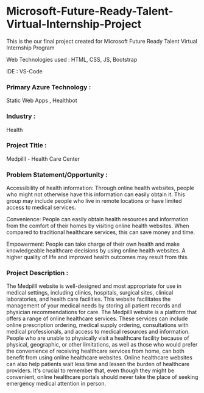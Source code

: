 # Microsoft-Future-Ready-Talent-Virtual-Internship-Project

This is the our final project created for Microsoft Future Ready Talent Virtual Internship Program

Web Technologies used : HTML, CSS, JS, Bootstrap

IDE : VS-Code

### Primary Azure Technology :
Static Web Apps , Healthbot

### Industry :
Health

### Project Title :
Medpilll - Health Care Center

### Problem Statement/Opportunity :
Accessibility of health information: Through online health websites, people who might not otherwise have this information can easily obtain it. This group may include people who live in remote locations or have limited access to medical services.

Convenience: People can easily obtain health resources and information from the comfort of their homes by visiting online health websites. When compared to traditional healthcare services, this can save money and time.

Empowerment: People can take charge of their own health and make knowledgeable healthcare decisions by using online health websites. A higher quality of life and improved health outcomes may result from this.

### Project Description :
The Medpilll website is well-designed and most appropriate for use in medical settings, including clinics, hospitals, surgical sites, clinical laboratories, and health care facilities.
This website facilitates the management of your medical needs by storing all patient records and physician recommendations for care.
The Medpilll website is a platform that offers a range of online healthcare services. These services can include online prescription ordering, medical supply ordering, consultations with medical professionals, and access to medical resources and information. People who are unable to physically visit a healthcare facility because of physical, geographic, or other limitations, as well as those who would prefer the convenience of receiving healthcare services from home, can both benefit from using online healthcare websites. Online healthcare websites can also help patients wait less time and lessen the burden of healthcare providers. It's crucial to remember that, even though they might be convenient, online healthcare portals should never take the place of seeking emergency medical attention in person.



